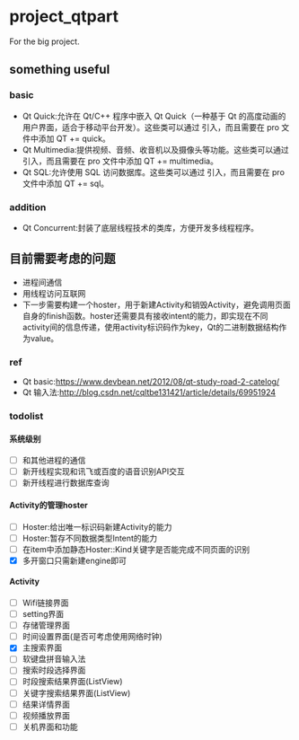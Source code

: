 # project_qtpart
For the big project.

## something useful
### basic
* Qt Quick:允许在 Qt/C++ 程序中嵌入 Qt Quick（一种基于 Qt 的高度动画的用户界面，适合于移动平台开发）。这些类可以通过 <QtQuick> 引入，而且需要在 pro 文件中添加 QT += quick。
* Qt Multimedia:提供视频、音频、收音机以及摄像头等功能。这些类可以通过 <QtMultimedia> 引入，而且需要在 pro 文件中添加 QT += multimedia。
* Qt SQL:允许使用 SQL 访问数据库。这些类可以通过 <QtSql> 引入，而且需要在 pro 文件中添加 QT += sql。
### addition
* Qt Concurrent:封装了底层线程技术的类库，方便开发多线程程序。
## 目前需要考虑的问题
* 进程间通信
* 用线程访问互联网
* 下一步需要构建一个hoster，用于新建Activity和销毁Activity，避免调用页面自身的finish函数。hoster还需要具有接收intent的能力，即实现在不同activity间的信息传递，使用activity标识码作为key，Qt的二进制数据结构作为value。
### ref
* Qt basic:https://www.devbean.net/2012/08/qt-study-road-2-catelog/
* Qt 输入法:http://blog.csdn.net/cqltbe131421/article/details/69951924
### todolist
#### 系统级别
- [ ] 和其他进程的通信
- [ ] 新开线程实现和讯飞或百度的语音识别API交互
- [ ] 新开线程进行数据库查询
#### Activity的管理hoster
- [ ] Hoster:给出唯一标识码新建Activity的能力
- [ ] Hoster:暂存不同数据类型Intent的能力
- [ ] 在item中添加静态Hoster::Kind关键字是否能完成不同页面的识别
- [x] 多开窗口只需新建engine即可
#### Activity
- [ ] Wifi链接界面
- [ ] setting界面
- [ ] 存储管理界面
- [ ] 时间设置界面(是否可考虑使用网络时钟)
- [x] 主搜索界面
- [ ] 软键盘拼音输入法
- [ ] 搜索时段选择界面
- [ ] 时段搜索结果界面(ListView)
- [ ] 关键字搜索结果界面(ListView)
- [ ] 结果详情界面
- [ ] 视频播放界面
- [ ] 关机界面和功能
